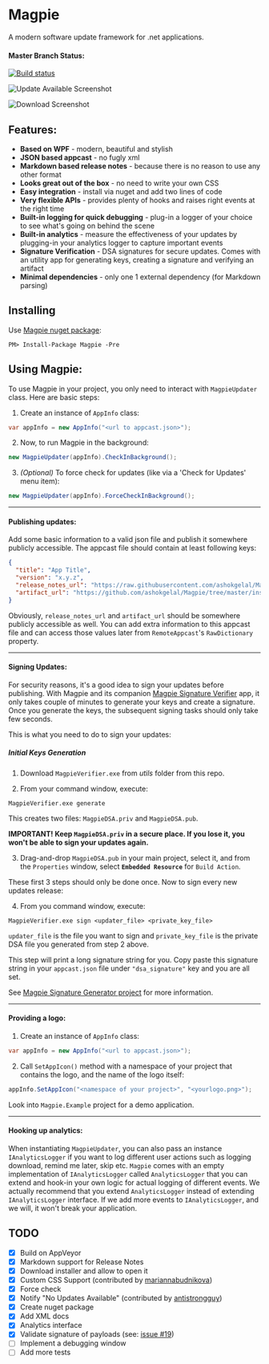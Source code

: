 # Magpie

A modern software update framework for .net applications.

#### Master Branch Status:

[![Build status](https://ci.appveyor.com/api/projects/status/a5t0tq8i5y5q0ixi/branch/master?svg=true)](https://ci.appveyor.com/project/ashokgelal/magpie/branch/master)

![Update Available Screenshot](https://github.com/ashokgelal/Magpie/blob/master/screenshots/lp_screenshot.png)

![Download Screenshot](https://github.com/ashokgelal/Magpie/blob/master/screenshots/lp_download_screenshot.png)

## Features:

* **Based on WPF** - modern, beautiful and stylish
* **JSON based appcast** - no fugly xml
* **Markdown based release notes** - because there is no reason to use any other format
* **Looks great out of the box** - no need to write your own CSS
* **Easy integration** - install via nuget and add two lines of code
* **Very flexible APIs** - provides plenty of hooks and raises right events at the right time
* **Built-in logging for quick debugging** - plug-in a logger of your choice to see what's going on behind the scene
* **Built-in analytics** - measure the effectiveness of your updates by plugging-in your analytics logger to capture important events
* **Signature Verification** - DSA signatures for secure updates. Comes with an utility app for generating keys, creating a signature and verifying an artifact
* **Minimal dependencies** - only one 1 external dependency (for Markdown parsing)

## Installing

Use [Magpie nuget package](https://www.nuget.org/packages/Magpie/1.0.7-beta):

`PM> Install-Package Magpie -Pre`

## Using Magpie:

To use Magpie in your project, you only need to interact with `MagpieUpdater` class. Here are basic steps:

1) Create an instance of `AppInfo` class:

```csharp
var appInfo = new AppInfo("<url to appcast.json>");
```

2) Now, to run Magpie in the background:

```csharp
new MagpieUpdater(appInfo).CheckInBackground();
```

3) *(Optional)* To force check for updates (like via a 'Check for Updates' menu item):

```csharp
new MagpieUpdater(appInfo).ForceCheckInBackground();
```
---

#### Publishing updates:

Add some basic information to a valid json file and publish it somewhere publicly accessible. The appcast file should contain at least following keys:

```json
{
  "title": "App Title",
  "version": "x.y.z",
  "release_notes_url": "https://raw.githubusercontent.com/ashokgelal/Magpie/master/README.md",
  "artifact_url": "https://github.com/ashokgelal/Magpie/tree/master/installer.msi"
}
```

Obviously, `release_notes_url` and `artifact_url` should be somewhere publicly accessible as well. You can add extra information to this appcast file and can access those values later from `RemoteAppcast`'s `RawDictionary` property.

---

#### Signing Updates:

For security reasons, it's a good idea to sign your updates before publishing. With Magpie and its companion [Magpie Signature Verifier](https://github.com/ashokgelal/Magpie-SignatureGenerator) app, it only takes couple of minutes to generate your keys and create a signature. Once you generate the keys, the subsequent signing tasks should only take few seconds.

This is what you need to do to sign your updates:

##### Initial Keys Generation

1) Download `MagpieVerifier.exe` from *utils* folder from this repo.

2) From your command window, execute:

```shell
MagpieVerifier.exe generate
```
This creates two files: `MagpieDSA.priv` and `MagpieDSA.pub`.

**IMPORTANT! Keep `MagpieDSA.priv` in a secure place. If you lose it, you won't be able to sign your updates again.**

3) Drag-and-drop `MagpieDSA.pub` in your main project, select it, and from the `Properties` window, select **`Embedded Resource`** for `Build Action`.

These first 3 steps should only be done once. Now to sign every new updates release:

4) From you command window, execute:

```shell
MagpieVerifier.exe sign <updater_file> <private_key_file>
```

`updater_file` is the file you want to sign and `private_key_file` is the private DSA file you generated from step 2 above.

This step will print a long signature string for you. Copy paste this signature string in your `appcast.json` file under `"dsa_signature"` key and you are all set.

See [Magpie Signature Generator project](https://github.com/ashokgelal/Magpie-SignatureGenerator) for more information.

---

#### Providing a logo:

1) Create an instance of `AppInfo` class:

```csharp
var appInfo = new AppInfo("<url to appcast.json>");
```

2) Call `SetAppIcon()` method with a namespace of your project that contains the logo, and the name of the logo itself:

```csharp
appInfo.SetAppIcon("<namespace of your project>", "<yourlogo.png>");
```

Look into `Magpie.Example` project for a demo application.

---

#### Hooking up analytics:

When instantiating `MagpieUpdater`, you can also pass an instance `IAnalyticsLogger` if you want to log different user actions such as logging download, remind me later, skip etc. `Magpie` comes with an empty implementation of `IAnalyticsLogger` called `AnalyticsLogger` that you can extend and hook-in your own logic for actual logging of different events. We actually recommend that you extend `AnalyticsLogger` instead of extending `IAnalyticsLogger` interface. If we add more events to `IAnalyticsLogger`, and we will, it won't break your application.

## TODO

- [x] Build on AppVeyor
- [x] Markdown support for Release Notes
- [x] Download installer and allow to open it
- [x] Custom CSS Support (contributed by [mariannabudnikova](https://github.com/mariannabudnikova))
- [x] Force check
- [x] Notify "No Updates Available" (contributed by [antistrongguy](https://github.com/antistrongguy))
- [x] Create nuget package
- [x] Add XML docs
- [x] Analytics interface
- [x] Validate signature of payloads (see: [issue #19](https://github.com/ashokgelal/Magpie/issues/19))
- [ ] Implement a debugging window
- [ ] Add more tests
